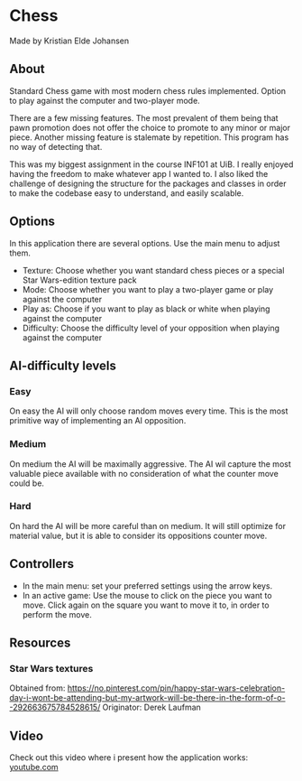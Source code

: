 # Chess

Made by Kristian Elde Johansen


## About
Standard Chess game with most modern chess rules implemented. Option to play against the computer and two-player mode.

There are a few missing features. The most prevalent of them being that pawn promotion does not offer the choice to promote to any minor or major piece. Another missing feature is stalemate by repetition. This program has no way of detecting that. 

This was my biggest assignment in the course INF101 at UiB. I really enjoyed having the freedom to make whatever app I wanted to. I also liked the challenge of designing the structure for the packages and classes in order to make the codebase easy to understand, and easily scalable.

## Options
In this application there are several options. Use the main menu to adjust them.
- Texture: Choose whether you want standard chess pieces or a special Star Wars-edition texture pack
- Mode: Choose whether you want to play a two-player game or play against the computer
- Play as: Choose if you want to play as black or white when playing against the computer
- Difficulty: Choose the difficulty level of your opposition when playing against the computer

## AI-difficulty levels
### Easy
On easy the AI will only choose random moves every time. This is the most primitive way of implementing an AI opposition.

### Medium
On medium the AI will be maximally aggressive. The AI wil capture the most valuable piece available with no consideration of what the counter move could be.

### Hard
On hard the AI will be more careful than on medium. It will still optimize for material value, but it is able to consider its oppositions counter move.

## Controllers
- In the main menu: set your preferred settings using the arrow keys.
- In an active game: Use the mouse to click on the piece you want to move. Click again on the square you want to move it to, in order to perform the move.

## Resources
### Star Wars textures
Obtained from: https://no.pinterest.com/pin/happy-star-wars-celebration-day-i-wont-be-attending-but-my-artwork-will-be-there-in-the-form-of-o--292663675784528615/
Originator: Derek Laufman

## Video
Check out this video where i present how the application works: [youtube.com](https://youtu.be/4KGJe_OwlXs)